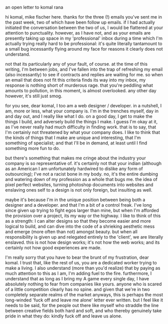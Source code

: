 an open letter to komal rana

hi komal, mike fischer here. thanks for the three (!) emails you've sent me in the past week, two of which have been follow up emails. if I had actually initiated the conversation between the two of us, I would be flattered at your attention to punctuality. however, as I have not, and as your emails are presently taking up space in my 'professional' inbox during a time which I'm actually trying really hard to be professional: it's quite literally tantamount to a small bug incessantly flying around my face for reasons it clearly does not understand.

not that its particularly any of your fault, of course. at the time of this writing, I'm between jobs, and I've fallen into the trap of refreshing my email (also incessantly) to see if contracts and replies are waiting for me. so when an email that does not fit this criteria finds its way into my inbox, my response is nothing short of murderous rage. that you're peddling what amounts to pollution, in this moment, is almost overlooked. any other day however, it's still just smog.

for you see, dear komal, I too am a web designer / developer. in a nutshell, I am, more or less, what your company is. I'm in the trenches myself, day in and day out, and I really like what I do. on a good day, I get to make the things I build, and adversely build the things I make. I guess I'm okay at it, as I've never really had much difficulty in finding work. that is to say, that I'm certainly not threatened by what your company does. I like to think that the kinds of things that I make are unique and interesting, that I'm something of specialist; and that I'll be in demand, at least until I find something more fun to do.

but there's something that makes me cringe about the industry your company is so representative of. it's certainly not that your indian (although as an American I am unfortunately hardwired to dislike any form of outsourcing); I've not a racist bone in my body. no, it's the entire dumbing and watering down of my profession as a whole that bugs me. the idea of pixel perfect websites, turning photoshop documents into websites and enslaving ones self to a design is not only foreign, but insulting as well.

maybe it's because I'm in the unique position between being both a designer and a developer. and that I'm a bit of a control freak. I've long since given up trying to fight egos larger than mine, but when I'm afforded the provision over a project, its my way or the highway. I like to think of this as a strength: I can alter designs so that they become easier and more logical to build, and can dive into the code of a shrieking aesthetic mess and emerge (more often than not) amongst beauty. but when all responsibility is given up and relegated entirely to the 'client', we are literally enslaved. this is not how design works; it's not how the web works; and its certainly not how good experiences are made.

I'm really sorry that you have to bear the brunt of my frustration, dear komal. I trust that, like the rest of us, you are a dedicated worker trying to make a living. I also understand (more than you'd realize) that by paying as much attention to this as I am, I'm adding fuel to the fire. furthermore, I understand that as long as I bring my A game every single day, I have absolutely nothing to fear from companies like yours. anyone who is scared of a little competition clearly has no spine. and given that we're in two completely separate realms of the market anyways, this is perhaps the most long-winded 'fuck off and leave me alone' letter ever written. but I feel like it needs to be said, for the people out there like myself who straddle the line between creative fields both hard and soft, and who thereby genuinely take pride in what they do: kindly fuck off and leave us alone. 


















